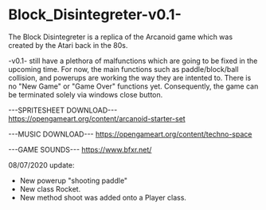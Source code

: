 # Block_Disintegreter-v0.1-

The Block Disintegreter is a replica of the Arcanoid game which was created by the Atari back in the 80s.

-v0.1- still have a plethora of malfunctions which are going to be fixed in the upcoming time. For now, the main functions such as paddle/block/ball collision, and powerups are working the way they are intented to.
There is no "New Game" or "Game Over" functions yet. Consequently, the game can be terminated solely via windows close button.

---SPRITESHEET DOWNLOAD--- https://opengameart.org/content/arcanoid-starter-set

---MUSIC DOWNLOAD--- https://opengameart.org/content/techno-space

---GAME SOUNDS--- https://www.bfxr.net/


08/07/2020 update:
- New powerup "shooting paddle"
- New class Rocket.
- New method shoot was added onto a Player class.
